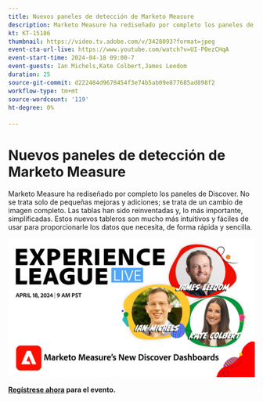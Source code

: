 ```yaml
---
title: Nuevos paneles de detección de Marketo Measure
description: Marketo Measure ha rediseñado por completo los paneles de Discover. No se trata solo de pequeñas mejoras y adiciones; se trata de un cambio de imagen completo. Las tablas han sido reinventadas y, lo más importante, simplificadas. Estos nuevos tableros son mucho más intuitivos y fáciles de usar para proporcionarle los datos que necesita, de forma rápida y sencilla.
kt: KT-15186
thumbnail: https://video.tv.adobe.com/v/3428093?format=jpeg
event-cta-url-live: https://www.youtube.com/watch?v=UI-P0ezCHqA
event-start-time: 2024-04-18 09:00-7
event-guests: Ian Michels,Kate Colbert,James Leedom
duration: 25
source-git-commit: d222484d9678454f3e74b5ab09e877685ad898f2
workflow-type: tm+mt
source-wordcount: '119'
ht-degree: 0%

---
```


# Nuevos paneles de detección de Marketo Measure

Marketo Measure ha rediseñado por completo los paneles de Discover. No se trata solo de pequeñas mejoras y adiciones; se trata de un cambio de imagen completo. Las tablas han sido reinventadas y, lo más importante, simplificadas. Estos nuevos tableros son mucho más intuitivos y fáciles de usar para proporcionarle los datos que necesita, de forma rápida y sencilla.

[![ExL LIVE 17 de enero de 2024](assets/WebBanner-April18-2024.jpg)](https://engage.adobe.com/ExpLeagueLive-240418.html)

**[Regístrese ahora](https://engage.adobe.com/ExpLeagueLive-240418.html) para el evento.**

